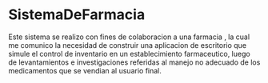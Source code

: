# SistemaDeFarmacia
Este sistema se realizo con fines de colaboracion a una farmacia , la cual me comunico la necesidad de construir una aplicacion de escritorio que simule el control de inventario en un establecimiento farmaceutico, luego de levantamientos e investigaciones referidas al manejo no adecuado de los medicamentos que se vendian al usuario final.
